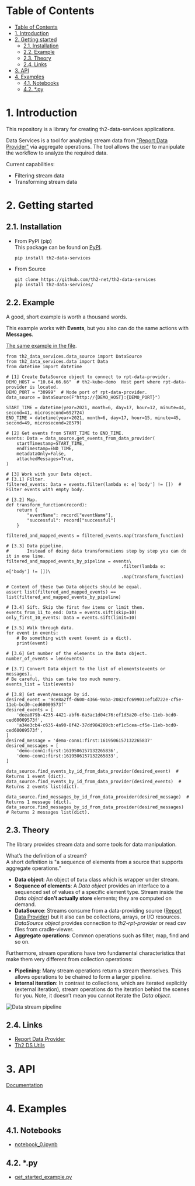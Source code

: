 Table of Contents
=================

<!--ts-->
* [Table of Contents](#table-of-contents)
* [1. Introduction](#1-introduction)
* [2. Getting started](#2-getting-started)
   * [2.1. Installation](#21-installation)
   * [2.2. Example](#22-example)
   * [2.3. Theory](#23-theory)
   * [2.4. Links](#24-links)
* [3. API](#3-api)
* [4. Examples](#4-examples)
   * [4.1. Notebooks](#41-notebooks)
   * [4.2. *.py](#42-py)
<!--te-->

# 1. Introduction

This repository is a library for creating th2-data-services applications.

Data Services is a tool for analyzing stream data
from ["Report Data Provider"](https://github.com/th2-net/th2-rpt-data-provider)
via aggregate operations. The tool allows the user to manipulate the workflow to analyze the required
data.

Current capabilities:

- Filtering stream data
- Transforming stream data


# 2. Getting started

## 2.1. Installation

- From PyPI (pip)   
  This package can be found on [PyPI](https://pypi.org/project/th2-data-services/ "th2-data-services").
    ```
    pip install th2-data-services
    ```

- From Source   
    ```
    git clone https://github.com/th2-net/th2-data-services
    pip install th2-data-services/
    ```

## 2.2. Example

A good, short example is worth a thousand words.

This example works with **Events**, but you also can do the same actions with **Messages**.

[The same example in the file](examples/get_started_example.py).

    from th2_data_services.data_source import DataSource
    from th2_data_services.data import Data
    from datetime import datetime
    
    # [1] Create DataSource object to connect to rpt-data-provider.
    DEMO_HOST = "10.64.66.66"  # th2-kube-demo  Host port where rpt-data-provider is located.
    DEMO_PORT = "30999"  # Node port of rpt-data-provider.
    data_source = DataSource(F"http://{DEMO_HOST}:{DEMO_PORT}")
    
    START_TIME = datetime(year=2021, month=6, day=17, hour=12, minute=44, second=41, microsecond=692724)
    END_TIME = datetime(year=2021, month=6, day=17, hour=15, minute=45, second=49, microsecond=28579)
    
    # [2] Get events from START_TIME to END_TIME.
    events: Data = data_source.get_events_from_data_provider(
        startTimestamp=START_TIME,
        endTimestamp=END_TIME,
        metadataOnly=False,
        attachedMessages=True,
    )
    
    # [3] Work with your Data object.
    # [3.1] Filter.
    filtered_events: Data = events.filter(lambda e: e['body'] != [])  # Filter events with empty body.
    
    # [3.2] Map.
    def transform_function(record):
        return {
            "eventName": record["eventName"],
            "successful": record["successful"]
        }
    
    filtered_and_mapped_events = filtered_events.map(transform_function)
    
    # [3.3] Data pipeline.
    #       Instead of doing data transformations step by step you can do it in one line.
    filtered_and_mapped_events_by_pipeline = events\
                                                .filter(lambda e: e['body'] != [])\
                                                .map(transform_function)
    
    # Content of these two Data objects should be equal.
    assert list(filtered_and_mapped_events) == list(filtered_and_mapped_events_by_pipeline)
    
    # [3.4] Sift. Skip the first few items or limit them.
    events_from_11_to_end: Data = events.sift(skip=10)
    only_first_10_events: Data = events.sift(limit=10)
    
    # [3.5] Walk through data.
    for event in events:
        # Do something with event (event is a dict).
        print(event)
    
    # [3.6] Get number of the elements in the Data object.
    number_of_events = len(events)
    
    # [3.7] Convert Data object to the list of elements(events or messages).
    # Be careful, this can take too much memory.
    events_list = list(events)
    
    # [3.8] Get event/message by id.
    desired_event = '9ce8a2ff-d600-4366-9aba-2082cfc69901:ef1d722e-cf5e-11eb-bcd0-ced60009573f'
    desired_events = [
        'deea079b-4235-4421-abf6-6a3ac1d04c76:ef1d3a20-cf5e-11eb-bcd0-ced60009573f',
        'a34e3cb4-c635-4a90-8f42-37dd984209cb:ef1c5cea-cf5e-11eb-bcd0-ced60009573f',
    ]
    desired_message = 'demo-conn1:first:1619506157132265837'
    desired_messages = [
        'demo-conn1:first:1619506157132265836',
        'demo-conn1:first:1619506157132265833',
    ]
    
    data_source.find_events_by_id_from_data_provider(desired_event)  # Returns 1 event (dict).
    data_source.find_events_by_id_from_data_provider(desired_events)  # Returns 2 events list(dict).
    
    data_source.find_messages_by_id_from_data_provider(desired_message)  # Returns 1 message (dict).
    data_source.find_messages_by_id_from_data_provider(desired_messages)  # Returns 2 messages list(dict).


## 2.3. Theory

The library provides stream data and some tools for data manipulation.

What’s the definition of a stream?   
A short definition is "a sequence of elements from a source that supports aggregate operations."

- **Data object**: An object of `Data` class which is wrapper under stream. 
- **Sequence of elements**:
  A _Data object_ provides an interface to a sequenced set of values of a specific element type. 
  Stream inside the _Data object_ **don’t actually store** elements; they are computed on demand.
- **DataSource**: 
  Streams consume from a data-providing source ([Report Data Provider](https://github.com/th2-net/th2-rpt-data-provider)) 
  but it also can be collections, arrays, or I/O resources. 
  _DataSource object_ provides connection to _th2-rpt-provider_ or read csv files from cradle-viewer.
- **Aggregate operations**: 
  Common operations such as filter, map, find and so on. 

Furthermore, stream operations have two fundamental characteristics that make them very different 
from collection operations:

- **Pipelining**: Many stream operations return a stream themselves. 
This allows operations to be chained to form a larger pipeline.
- **Internal iteration**: In contrast to collections, which are iterated explicitly (external iteration), 
stream operations do the iteration behind the scenes for you. Note, it doesn’t mean you cannot iterate 
the _Data object_.

![Data stream pipeline](/home/connect/th2/source/th2-data-services/documentation/img/data_stream_pipeline.png)



## 2.4. Links

- [Report Data Provider](https://github.com/th2-net/th2-rpt-data-provider)
- [Th2 DS Utils](https://github.com/th2-net/th2-data-services-utils)



# 3. API
[Documentation](documentation/api/index.md)


# 4. Examples

## 4.1. Notebooks

- [notebook_0.ipynb](examples/notebooks/notebook_0.ipynb)

## 4.2. *.py

- [get_started_example.py](examples/get_started_example.py)